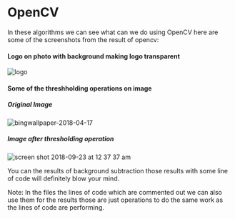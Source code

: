# OpenCV
In these algorithms we can see what can we do using OpenCV
here are some of the screenshots from the result of opencv:
#### Logo on photo with background making logo transparent
![logo](https://user-images.githubusercontent.com/35501699/45920857-3e22ba00-bec8-11e8-8f1a-cd795144065c.png)

#### Some of the threshholding operations on image
   ##### Original Image
   ![bingwallpaper-2018-04-17](https://user-images.githubusercontent.com/35501699/45920934-18e27b80-bec9-11e8-98fb-86e99d79af31.jpg)

   ##### Image after thresholding operation
   ![screen shot 2018-09-23 at 12 37 37 am](https://user-images.githubusercontent.com/35501699/45920941-39123a80-bec9-11e8-8f15-ce76159bb6c2.png)

You can the results of background subtraction those results with some line of code will definitely blow your mind.

Note: In the files the lines of code which are commented out we can also use them for the results those are just operations to do the same work as the lines of code are performing.
